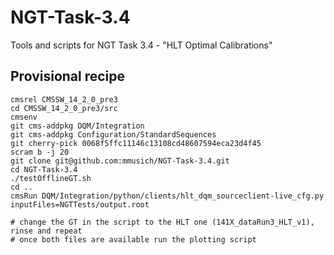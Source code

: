 # NGT-Task-3.4
Tools and scripts for NGT Task 3.4 - "HLT Optimal Calibrations"

## Provisional recipe
```
cmsrel CMSSW_14_2_0_pre3
cd CMSSW_14_2_0_pre3/src
cmsenv
git cms-addpkg DQM/Integration
git cms-addpkg Configuration/StandardSequences
git cherry-pick 0068f5ffc11146c13108cd48607594eca23d4f45
scram b -j 20
git clone git@github.com:mmusich/NGT-Task-3.4.git
cd NGT-Task-3.4
./testOfflineGT.sh
cd ..
cmsRun DQM/Integration/python/clients/hlt_dqm_sourceclient-live_cfg.py inputFiles=NGTTests/output.root

# change the GT in the script to the HLT one (141X_dataRun3_HLT_v1), rinse and repeat
# once both files are available run the plotting script
```

